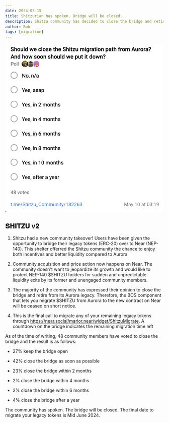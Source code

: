 ```yaml
---
date: 2024-05-15
title: Shitzurian has spoken. Bridge will be closed.
description: Shitzu community has decided to close the bridge and retire from its Aurora legacy. This is the final call to migrate any of your remaining legacy tokens by Mid June 2024.
author: Bob
tags: [migration]
---
```


![thumbnail](./thumbnail.png)

## 𝐒𝐇𝐈𝐓𝐙𝐔 v𝟐

1. Shitzu had a new community takeover! Users have been given the opportunity to bridge their legacy tokens (ERC-20) over to Near (NEP-140). This shelter offerred the Shitzu community the chance to enjoy both incentives and better liquidity compared to Aurora.

2. Community acquisition and price action now happens on Near.
   The community doesn't want to jeopardize its growth and would like to protect NEP-140 $SHITZU holders for sudden and unpredictable liquidity exits by its former and unengaged community members.

3. The majority of the community has expressed their opinion to close the bridge and retire from its Aurora legacy. Therefore, the BOS component that lets you migrate $SHITZU from Aurora to the new contract on Near will be ceased on short notice.

4. This is the final call to migrate any of your remaining legacy tokens through https://near.social/marior.near/widget/ShitzuMigrate. A countdown on the bridge indicates the remaining migration time left

As of the time of writing, 48 community members have voted to close the bridge and the result is as follows:

- 27% keep the bridge open

- 42% close the bridge as soon as possible

- 23% close the bridge within 2 months

- 2% close the bridge within 4 months

- 2% close the bridge within 6 months

- 4% close the bridge after a year

The community has spoken. The bridge will be closed. The final date to migrate your legacy tokens is Mid June 2024.
